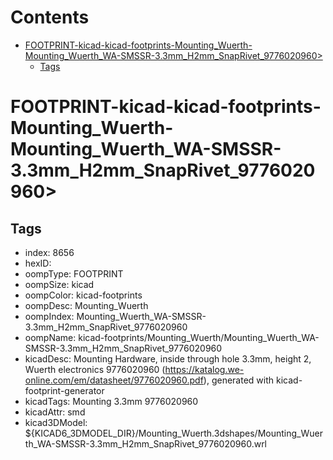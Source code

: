 



Contents
========

* [FOOTPRINT-kicad-kicad-footprints-Mounting_Wuerth-Mounting_Wuerth_WA-SMSSR-3.3mm_H2mm_SnapRivet_9776020960>](#footprint-kicad-kicad-footprints-mounting_wuerth-mounting_wuerth_wa-smssr-33mm_h2mm_snaprivet_9776020960)
	* [Tags](#tags)

# FOOTPRINT-kicad-kicad-footprints-Mounting_Wuerth-Mounting_Wuerth_WA-SMSSR-3.3mm_H2mm_SnapRivet_9776020960>

## Tags

- index: 8656
- hexID: 
- oompType: FOOTPRINT
- oompSize: kicad
- oompColor: kicad-footprints
- oompDesc: Mounting_Wuerth
- oompIndex: Mounting_Wuerth_WA-SMSSR-3.3mm_H2mm_SnapRivet_9776020960
- oompName: kicad-footprints/Mounting_Wuerth/Mounting_Wuerth_WA-SMSSR-3.3mm_H2mm_SnapRivet_9776020960
- kicadDesc: Mounting Hardware, inside through hole 3.3mm, height 2, Wuerth electronics 9776020960 (https://katalog.we-online.com/em/datasheet/9776020960.pdf), generated with kicad-footprint-generator
- kicadTags: Mounting 3.3mm 9776020960
- kicadAttr: smd
- kicad3DModel: ${KICAD6_3DMODEL_DIR}/Mounting_Wuerth.3dshapes/Mounting_Wuerth_WA-SMSSR-3.3mm_H2mm_SnapRivet_9776020960.wrl
